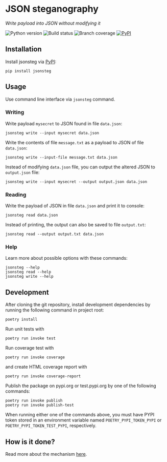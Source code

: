 # JSON steganography

_Write payload into JSON without modifying it_	

![Python version](https://img.shields.io/pypi/pyversions/jsonsteg)
![Build status](https://github.com/PyryL/jsonsteg/actions/workflows/main.yml/badge.svg)
![Branch coverage](https://codecov.io/gh/PyryL/jsonsteg/branch/main/graph/badge.svg?token=YT08CLBMMK)
[![PyPI](https://img.shields.io/pypi/v/jsonsteg)](https://pypi.org/project/jsonsteg/)


## Installation

Install jsonsteg via [PyPI](https://pypi.org/project/jsonsteg/):

```
pip install jsonsteg
```


## Usage

Use command line interface via `jsonsteg` command.

### Writing

Write payload `mysecret` to JSON found in file `data.json`:

```
jsonsteg write --input mysecret data.json
```

Write the contents of file `message.txt` as a payload to JSON of file `data.json`:

```
jsonsteg write --input-file message.txt data.json
```

Instead of modifying `data.json` file, you can output the altered JSON to `output.json` file:

```
jsonsteg write --input mysecret --output output.json data.json
```

### Reading

Write the payload of JSON in file `data.json` and print it to console:

```
jsonsteg read data.json
```

Instead of printing, the output can also be saved to file `output.txt`:

```
jsonsteg read --output output.txt data.json
```

### Help

Learn more about possible options with these commands:

```
jsonsteg --help
jsonsteg read --help
jsonsteg write --help
```


## Development

After cloning the git repository, install development dependencies
by running the following command in project root:

```
poetry install
```

Run unit tests with

```
poetry run invoke test
```

Run coverage test with

```
poetry run invoke coverage
```

and create HTML coverage report with

```
poetry run invoke coverage-report
```

Publish the package on pypi.org or test.pypi.org by one of the following commands:

```
poetry run invoke publish
poetry run invoke publish-test
```

When running either one of the commands above,
you must have PYPI token stored in an environment variable named
`POETRY_PYPI_TOKEN_PYPI` or `POETRY_PYPI_TOKEN_TEST_PYPI`, respectively.


## How is it done?

Read more about the mechanism [here](docs/mechanism.md).

